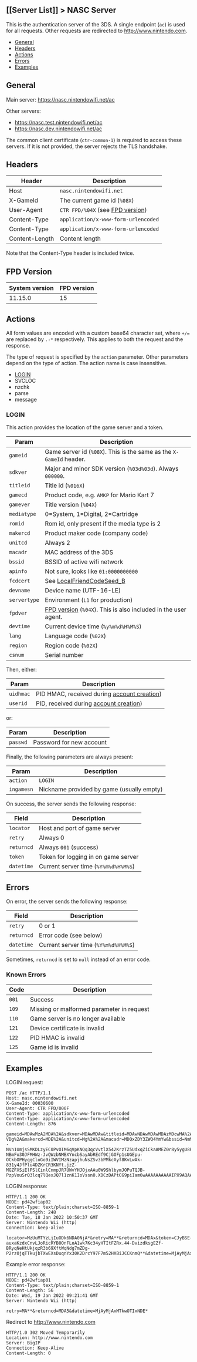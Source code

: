 [[Server List]] > NASC Server
---

This is the authentication server of the 3DS. A single endpoint (`ac`) is used for all requests. Other requests are redirected to http://www.nintendo.com.

* [General](#general)
* [Headers](#headers)
* [Actions](#actions)
* [Errors](#errors)
* [Examples](#examples)

## General

Main server: https://nasc.nintendowifi.net/ac

Other servers:
* https://nasc.test.nintendowifi.net/ac
* https://nasc.dev.nintendowifi.net/ac

The common client certificate (`ctr-common-1`) is required to access these servers. If it is not provided, the server rejects the TLS handshake.

## Headers

| Header | Description |
| --- | --- |
| Host | `nasc.nintendowifi.net` |
| X-GameId | The current game id (`%08X`) |
| User-Agent | `CTR FPD/%04X` (see [FPD version](#fpd-version)) |
| Content-Type | `application/x-www-form-urlencoded` |
| Content-Type | `application/x-www-form-urlencoded` |
| Content-Length | Content length |

Note that the Content-Type header is included twice.

## FPD Version
| System version | FPD version |
| --- | --- |
| 11.15.0 | 15 |

## Actions
All form values are encoded with a custom base64 character set, where `+/=` are replaced by `.-*` respectively. This applies to both the request and the response.

The type of request is specified by the `action` parameter. Other parameters depend on the type of action. The action name is case insensitive.

* [LOGIN](#login)
* SVCLOC
* nzchk
* parse
* message

### LOGIN
This action provides the location of the game server and a token.

| Param | Description |
| --- | --- |
| `gameid` | Game server id (`%08X`). This is the same as the `X-GameId` header. |
| `sdkver` | Major and minor SDK version (`%03d%03d`). Always `000000`. |
| `titleid` | Title id (`%016X`) |
| `gamecd` | Product code, e.g. `AMKP` for Mario Kart 7 |
| `gamever` | Title version (`%04X`) |
| `mediatype` | 0=System, 1=Digital, 2=Cartridge |
| `romid` | Rom id, only present if the media type is 2 |
| `makercd` | Product maker code (company code) |
| `unitcd` | Always 2 |
| `macadr` | MAC address of the 3DS |
| `bssid` | BSSID of active wifi network |
| `apinfo` | Not sure, looks like `01:0000000000` |
| `fcdcert` | See [LocalFriendCodeSeed_B](https://www.3dbrew.org/wiki/Nandrw/sys/LocalFriendCodeSeed_B) |
| `devname` | Device name (UTF-16-LE) |
| `servertype` | Environment (`L1` for production) |
| `fpdver` | [FPD version](#fpd-version) (`%04X`). This is also included in the user agent. |
| `devtime` | Current device time (`%y%m%d%H%M%S`) |
| `lang` | Language code (`%02X`) |
| `region` | Region code (`%02X`) |
| `csnum` | Serial number |

Then, either:

| Param | Description |
| --- | --- |
| `uidhmac` | PID HMAC, received during [account creation](https://github.com/kinnay/NintendoClients/wiki/Account-Management-Protocol#27-nintendocreateaccount)) |
| `userid` | PID, received during [account creation](https://github.com/kinnay/NintendoClients/wiki/Account-Management-Protocol#27-nintendocreateaccount)) |

or:

| Param | Description |
| --- | --- |
| `passwd` | Password for new account |

Finally, the following parameters are always present:

| Param | Description |
| --- | --- |
| `action` | `LOGIN` |
| `ingamesn` | Nickname provided by game (usually empty) |

On success, the server sends the following response:

| Field | Description |
| --- | --- |
| `locator` | Host and port of game server |
| `retry` | Always 0 |
| `returncd` | Always `001` (success) |
| `token` | Token for logging in on game server |
| `datetime` | Current server time (`%Y%m%d%H%M%S`) |

## Errors
On error, the server sends the following response:

| Field | Description |
| --- | --- |
| `retry` | 0 or 1 |
| `returncd` | Error code (see below) |
| `datetime` | Current server time (`%Y%m%d%H%M%S`) |

Sometimes, `returncd` is set to `null` instead of an error code.

### Known Errors
| Code | Description |
| --- | --- |
| `001` | Success |
| `109` | Missing or malformed parameter in request |
| `110` | Game server is no longer available |
| `121` | Device certificate is invalid |
| `122` | PID HMAC is invalid |
| `125` | Game id is invalid |

## Examples
LOGIN request:

```
POST /ac HTTP/1.1
Host: nasc.nintendowifi.net
X-GameId: 00030600
User-Agent: CTR FPD/000F
Content-Type: application/x-www-form-urlencoded
Content-Type: application/x-www-form-urlencoded
Content-Length: 876

gameid=MDAwMzA2MDA%2A&sdkver=MDAwMDAw&titleid=MDAwNDAwMDAwMDAzMDcwMA%2A%2A&gamecd=QU1LUA%2A%2A&gamever=MDAwMQ%2A%2A&mediatype=Mg%2A%2A&romid=KJJ3Tnsrdw0qZH0UZQX-VDg%2A&makercd=MDE%2A&unitcd=Mg%2A%2A&macadr=MDQxZDY3ZWQ4YmYw&bssid=NmM4ODUwYzJiYTdh&apinfo=MDE6MDAwMDAwMDAwMA%2A%2A&fcdcert=eGKuWyeaY08jt6Z8T9VzJKRtVk3k212--NVn1UmjsSMKDLzyEC0PvOIM6qVpKNQq3qcVvtlX542KrzTZ5UdxqZiCkaAMEZ0r8y5ygU8F-NBmFo30JFMHWz-JvQWzbNMBXYncbSayAbREdf9CjGOFp1sUGEpu-OCkbOPHyqgCloGo9iIWVIMzNzapjhuNsZSv3bPMkcXyf8KvLwAk-831y4JfPlu4DZKrCR3KNYt.jzZ-MGZFXSiElFSlCinlCnmpJR7UWvYHJOjxAAu0W9ShlbymJOPuTQJB-PzpVouSrQ3lcq7lQexJQ7l1znK1IoVssn0.XDCzDAPtCG9piIam6wAAAAAAAAAAIPX9AQAAAAA%2A&devname=aABlAGwAbABvAHcAbwByAGwAZAA%2A&servertype=TDE%2A&fpdver=MDAwRg%2A%2A&devtime=MTgwNjIzMjEwMTQ1&lang=MDM%2A&region=MDI%2A&csnum=Q0VGMTEwNTQ2OTI%2A&uidhmac=ZThhMmE5MWU%2A&userid=MTAwMDg5NDY0&action=TE9HSU4%2A&ingamesn=
```

LOGIN response:

```
HTTP/1.1 200 OK
NODE: pd42wfiap02
Content-Type: text/plain;charset=ISO-8859-1
Content-Length: 248
Date: Tue, 18 Jan 2022 10:50:37 GMT
Server: Nintendo Wii (http)
Connection: keep-alive

locator=MzUuMTYzLjIuODk6NDA0NjA*&retry=MA**&returncd=MDAx&token=CJyBSE-auxaKzdxCnvLJoRicRYB0OnFLoA1wk7Kc34yHTItFZRx.44-DvizdksgEZf-BRyqNeHtUkjqzR3b69XftWqNdg7mZDg-P2rz0jqTTkujbTXwEXsDuqnYx30K2DrcY97F7m52HXBiJCCKnmQ**&datetime=MjAyMjAxMTgxMDUwMzc*
```

Example error response:

```
HTTP/1.1 200 OK
NODE: pd42wfiap01
Content-Type: text/plain;charset=ISO-8859-1
Content-Length: 56
Date: Wed, 19 Jan 2022 09:21:41 GMT
Server: Nintendo Wii (http)

retry=MA**&returncd=MDA5&datetime=MjAyMjAxMTkwOTIxNDE*
```

Redirect to http://www.nintendo.com

```
HTTP/1.0 302 Moved Temporarily
Location: http://www.nintendo.com
Server: BigIP
Connection: Keep-Alive
Content-Length: 0
```